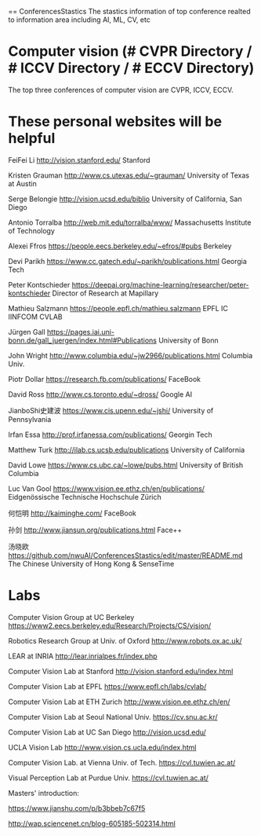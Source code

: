 == ConferencesStastics
The stastics information of top conference realted to information area including AI, ML, CV, etc

# Computer vision (# CVPR Directory / # ICCV Directory / # ECCV Directory)
The top three conferences of computer vision are CVPR, ICCV, ECCV. 
# These personal websites will be helpful 
  
  FeiFei Li            http://vision.stanford.edu/                         Stanford

  Kristen Grauman      http://www.cs.utexas.edu/~grauman/                  University of Texas at Austin
  
  Serge Belongie       http://vision.ucsd.edu/biblio                       University of California, San Diego
  
  Antonio Torralba     http://web.mit.edu/torralba/www/                    Massachusetts Institute of Technology
  
  Alexei Ffros         https://people.eecs.berkeley.edu/~efros/#pubs       Berkeley
  
  Devi Parikh          https://www.cc.gatech.edu/~parikh/publications.html  Georgia Tech
  
  Peter Kontschieder   https://deepai.org/machine-learning/researcher/peter-kontschieder  Director of Research at Mapillary
  
  Mathieu Salzmann     https://people.epfl.ch/mathieu.salzmann              EPFL IC IINFCOM CVLAB
  
  Jürgen Gall          https://pages.iai.uni-bonn.de/gall_juergen/index.html#Publications  University of Bonn
  
  John Wright          http://www.columbia.edu/~jw2966/publications.html    Columbia Univ.
  
  Piotr Dollar         https://research.fb.com/publications/                FaceBook
  
  David Ross           http://www.cs.toronto.edu/~dross/                    Google AI  

  JianboShi史建波       https://www.cis.upenn.edu/~jshi/                    University of Pennsylvania

  Irfan Essa           http://prof.irfanessa.com/publications/             Georgin Tech
  
  Matthew Turk         http://ilab.cs.ucsb.edu/publications                University of California
  
  David Lowe           https://www.cs.ubc.ca/~lowe/pubs.html               University of British Columbia
  
  Luc Van Gool         https://www.vision.ee.ethz.ch/en/publications/      Eidgenössische Technische Hochschule Zürich
  
  何恺明               http://kaiminghe.com/                                FaceBook
  
  孙剑                 http://www.jiansun.org/publications.html             Face++
  
  汤晓欧               https://github.com/nwuAI/ConferencesStastics/edit/master/README.md   The Chinese University of Hong Kong & SenseTime
  
  # Labs 
  
  Computer Vision Group at UC Berkeley    https://www2.eecs.berkeley.edu/Research/Projects/CS/vision/
  
  Robotics Research Group at Univ. of Oxford   http://www.robots.ox.ac.uk/
  
  LEAR at INRIA    http://lear.inrialpes.fr/index.php
  
  Computer Vision Lab at Stanford  http://vision.stanford.edu/index.html
  
  Computer Vision Lab at EPFL    https://www.epfl.ch/labs/cvlab/
  
  Computer Vision Lab at ETH Zurich  http://www.vision.ee.ethz.ch/en/
  
  Computer Vision Lab at Seoul National Univ.   https://cv.snu.ac.kr/
  
  Computer Vision Lab at UC San Diego  http://vision.ucsd.edu/
  
  UCLA Vision Lab  http://www.vision.cs.ucla.edu/index.html
  
  Computer Vision Lab. at Vienna Univ. of Tech.   https://cvl.tuwien.ac.at/
  
  Visual Perception Lab at Purdue Univ.   https://cvl.tuwien.ac.at/
  
  
  
  
  Masters' introduction:
  
  https://www.jianshu.com/p/b3bbeb7c67f5
  
  http://wap.sciencenet.cn/blog-605185-502314.html


